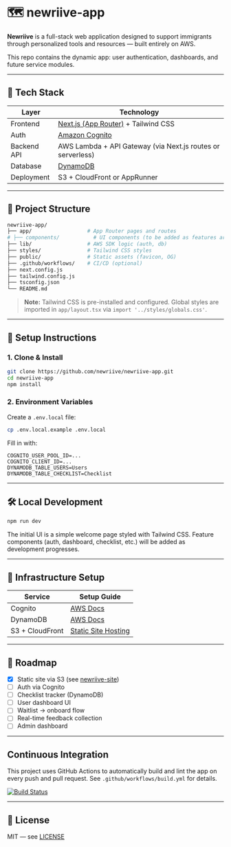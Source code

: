 # 🗺️ newriive-app

**Newriive** is a full-stack web application designed to support immigrants through personalized tools and resources — built entirely on AWS.

This repo contains the dynamic app: user authentication, dashboards, and future service modules.

---

## 🚀 Tech Stack

| Layer        | Technology                       |
|--------------|-----------------------------------|
| Frontend     | [Next.js (App Router)](https://nextjs.org/docs/app) + Tailwind CSS |
| Auth         | [Amazon Cognito](https://aws.amazon.com/cognito/) |
| Backend API  | AWS Lambda + API Gateway (via Next.js routes or serverless) |
| Database     | [DynamoDB](https://aws.amazon.com/dynamodb/) |
| Deployment   | S3 + CloudFront or AppRunner      |

---

## 📁 Project Structure

```bash
newriive-app/
├── app/                  # App Router pages and routes
# ├── components/           # UI components (to be added as features are built)
├── lib/                  # AWS SDK logic (auth, db)
├── styles/               # Tailwind CSS styles
├── public/               # Static assets (favicon, OG)
├── .github/workflows/    # CI/CD (optional)
├── next.config.js
├── tailwind.config.js
├── tsconfig.json
└── README.md
```

> **Note:** Tailwind CSS is pre-installed and configured. Global styles are imported in `app/layout.tsx` via `import '../styles/globals.css'`.

---

## 🧪 Setup Instructions

### 1. Clone & Install

```bash
git clone https://github.com/newriive/newriive-app.git
cd newriive-app
npm install
```

### 2. Environment Variables

Create a `.env.local` file:

```bash
cp .env.local.example .env.local
```

Fill in with:

```env
COGNITO_USER_POOL_ID=...
COGNITO_CLIENT_ID=...
DYNAMODB_TABLE_USERS=Users
DYNAMODB_TABLE_CHECKLIST=Checklist
```

---

## 🛠 Local Development

```bash
npm run dev
```

The initial UI is a simple welcome page styled with Tailwind CSS. Feature components (auth, dashboard, checklist, etc.) will be added as development progresses.

---

## 🧱 Infrastructure Setup

| Service     | Setup Guide |
|-------------|-------------|
| Cognito     | [AWS Docs](https://docs.aws.amazon.com/cognito/latest/developerguide/cognito-user-identity-pools.html) |
| DynamoDB    | [AWS Docs](https://docs.aws.amazon.com/amazondynamodb/latest/developerguide/GettingStarted.html) |
| S3 + CloudFront | [Static Site Hosting](https://docs.aws.amazon.com/AmazonCloudFront/latest/DeveloperGuide/GettingStarted.html) |

---

## 📌 Roadmap

- [x] Static site via S3 (see [newriive-site](https://github.com/newriive/newriive-site))
- [ ] Auth via Cognito
- [ ] Checklist tracker (DynamoDB)
- [ ] User dashboard UI
- [ ] Waitlist → onboard flow
- [ ] Real-time feedback collection
- [ ] Admin dashboard

---

## Continuous Integration

This project uses GitHub Actions to automatically build and lint the app on every push and pull request. See `.github/workflows/build.yml` for details.

[![Build Status](https://github.com/newriive/newriive-app/actions/workflows/build.yml/badge.svg)](https://github.com/newriive/newriive-app/actions/workflows/build.yml)

---

## 📄 License

MIT — see [LICENSE](./LICENSE)
